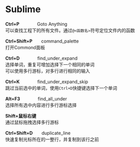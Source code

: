 # Sublime

**Ctrl+P**　　　　Goto Anything  
可以查找工程下的所有文件。通过`@<函数名>`符号定位文件内的函数

**Ctrl+Shift+P**　　command_palette  
打开Commond面板

**Ctrl+D**　　　　find_under_expand  
选择单词，重复可增加选择下一个相同的单词  
可以使用多行游标，对多行进行相同的输入

**Ctrl+K**　　　　find_under_expand_skip  
跳过当前选中的单词，使用`Ctrl+D`快捷键选择下一个单词

**Alt+F3**　　　　find_all_under  
选择所有选中内容进行多行游标选择

**Shift+鼠标右键**  
通过鼠标拖拽选择多行游标

**Ctrl+Shift+D**　　duplicate_line  
快速复制光标所在的一整行，并复制到该行之前


